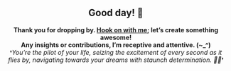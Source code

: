 <!DOCTYPE html>
<html lang="en">
<body>

  <div style="text-align: center;">
    <h2>Good day! 👋</h2>
    <p>
      <strong>Thank you for dropping by. <a href ="mailto:amicableycot@gmail.com">Hook on with me</a>; let’s create something awesome!</strong><br>
      <strong>Any insights or contributions, I’m receptive and attentive. (~_^)</strong><br>
      &#10075;<em>You’re the pilot of your life, seizing the excitement of every second as it flies by, navigating towards your dreams with staunch determination. 🚀😄</em>&#10076;
    </p>
  </div>

</body>
</html>
  
<!--
- **lewiskirori/lewiskirori** is a ✨ _special_ ✨ repository!
- 🔭 I’m currently working on ...
- 👯 I’m looking to collaborate on ...
- 🤔 I’m looking for help with ...
- 💬 Ask me about ...
- 📫 How to reach me: ...
- 😄 Pronouns: ...
- ⚡ Fun fact: ...
- Avant-garde || forward-looking || progressive || revolutionary || ...
- Allied: the company && affiliated || working together with && Skilled craftsmanship allied to advanced technology.
- SOftware ARchitect ASpirant.
- The Future and the Present.
-->                                                     
